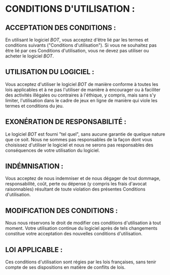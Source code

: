 # CONDITIONS D'UTILISATION :

## ACCEPTATION DES CONDITIONS :
En utilisant le logiciel *BOT*, vous acceptez d'être lié par les termes et conditions suivants ("Conditions d'utilisation"). Si vous ne souhaitez pas être lié par ces Conditions d'utilisation, vous ne devez pas utiliser ou acheter le logiciel *BOT*.

## UTILISATION DU LOGICIEL :
Vous acceptez d'utiliser le logiciel *BOT* de manière conforme à toutes les lois applicables et à ne pas l'utiliser de manière à encourager ou à faciliter des activités illégales ou contraires à l'éthique, y compris, mais sans s'y limiter, l'utilisation dans le cadre de jeux en ligne de manière qui viole les termes et conditions du jeu.

## EXONÉRATION DE RESPONSABILITÉ :
Le logiciel *BOT* est fourni "tel quel", sans aucune garantie de quelque nature que ce soit.
Nous ne sommes pas responsables de la façon dont vous choisissez d'utiliser le logiciel et nous ne serons pas responsables des conséquences de votre utilisation du logiciel.

## INDÉMNISATION :
Vous acceptez de nous indemniser et de nous dégager de tout dommage, responsabilité, coût, perte ou dépense (y compris les frais d'avocat raisonnables) résultant de toute violation des présentes Conditions d'utilisation.

## MODIFICATION DES CONDITIONS :
Nous nous réservons le droit de modifier ces conditions d'utilisation à tout moment.
Votre utilisation continue du logiciel après de tels changements constitue votre acceptation des nouvelles conditions d'utilisation.

## LOI APPLICABLE :
Ces conditions d'utilisation sont régies par les lois françaises, sans tenir compte de ses dispositions en matière de conflits de lois.